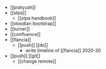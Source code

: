 - [[pratyush]]
- [[stpa]]
	- [[stpa handbook]]
- [[obsidian bootstrap]]
- [[turner]]
- [[confluence]]
- [[flancia]]
	- [[push]] [[do]]
		- write timeline of [[flancia]] 2020-20
- [[push]] [[git]]
	- [[change remote]]